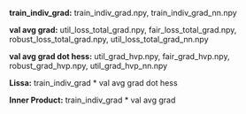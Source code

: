 **train_indiv_grad:** train_indiv_grad.npy, train_indiv_grad_nn.npy

**val avg grad:** util_loss_total_grad.npy, fair_loss_total_grad.npy, robust_loss_total_grad.npy, util_loss_total_grad_nn.npy

**val avg grad dot hess:** util_grad_hvp.npy, fair_grad_hvp.npy, robust_grad_hvp.npy, util_grad_hvp_nn.npy


**Lissa:** train_indiv_grad * val avg grad dot hess


**Inner Product:** train_indiv_grad * val avg grad